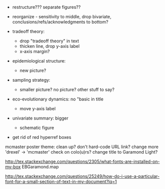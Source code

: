 
- restructure??? separate figures??

- reorganize - sensitivity to middle, drop bivariate,
conclusions/refs/acknowledgments to bottom?
- tradeoff theory:
    - drop "tradeoff theory" in text
    - thicken line, drop y-axis label
    - x-axis margin?

- epidemiological structure:
  - new picture?

- sampling strategy:
   - smaller picture? no picture? other stuff to say?

- eco-evolutionary dynamics: no "basic in title
  - move y-axis label

- univariate summary: bigger
    - schematic figure

- get rid of red hyperref boxes


mcmaster poster theme: clean up?
  don't hard-code URL link?
  change more 'drexel' -> 'mcmaster'
  check on colo(u)rs?
  change title to Garamond Light?

http://tex.stackexchange.com/questions/2305/what-fonts-are-installed-on-my-box
EBGaramond.map

http://tex.stackexchange.com/questions/25249/how-do-i-use-a-particular-font-for-a-small-section-of-text-in-my-document?lq=1
